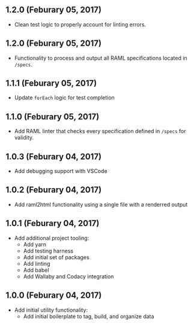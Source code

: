## 1.2.0 (Feburary 05, 2017)

- Clean test logic to properly account for linting errors.

## 1.2.0 (Feburary 05, 2017)

- Functionality to process and output all RAML specifications located in `/specs`.

## 1.1.1 (Feburary 05, 2017)

- Update `forEach` logic for test completion

## 1.1.0 (Feburary 05, 2017)

- Add RAML linter that checks every specification defined in `/specs` for validity.

## 1.0.3 (Feburary 04, 2017)

- Add debugging support with VSCode

## 1.0.2 (Feburary 04, 2017)

- Add raml2html functionality using a single file with a renderred output

## 1.0.1 (Feburary 04, 2017)

- Add additional project tooling:
    - Add yarn
    - Add testing harness
    - Add initial set of packages
    - Add linting
    - Add babel
    - Add Wallaby and Codacy integration

## 1.0.0 (Feburary 04, 2017)

- Add initial utility functionality:
    - Add initial boilerplate to tag, build, and organize data
